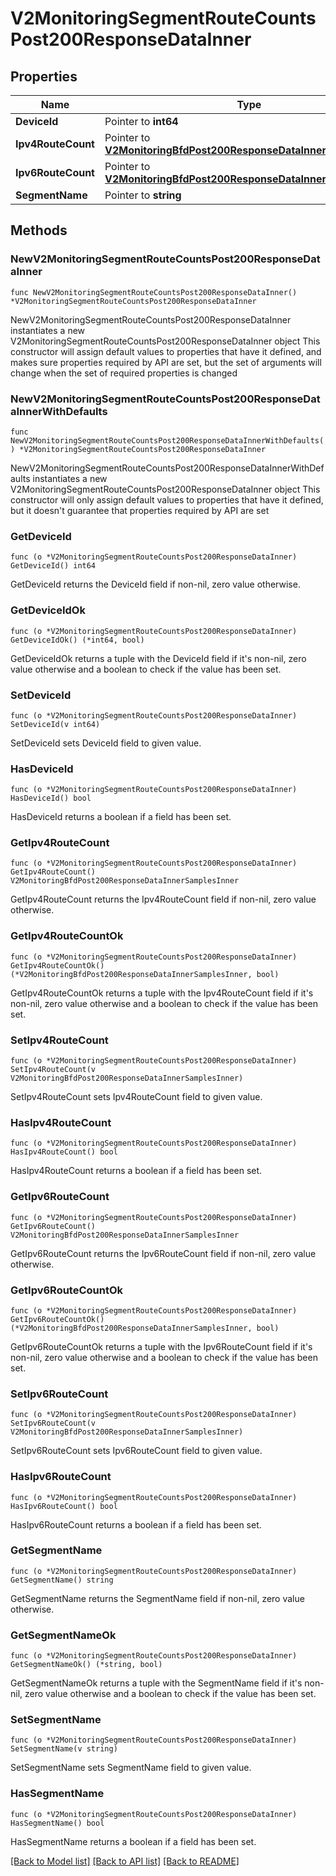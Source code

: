 # V2MonitoringSegmentRouteCountsPost200ResponseDataInner

## Properties

Name | Type | Description | Notes
------------ | ------------- | ------------- | -------------
**DeviceId** | Pointer to **int64** |  | [optional] 
**Ipv4RouteCount** | Pointer to [**V2MonitoringBfdPost200ResponseDataInnerSamplesInner**](V2MonitoringBfdPost200ResponseDataInnerSamplesInner.md) |  | [optional] 
**Ipv6RouteCount** | Pointer to [**V2MonitoringBfdPost200ResponseDataInnerSamplesInner**](V2MonitoringBfdPost200ResponseDataInnerSamplesInner.md) |  | [optional] 
**SegmentName** | Pointer to **string** |  | [optional] 

## Methods

### NewV2MonitoringSegmentRouteCountsPost200ResponseDataInner

`func NewV2MonitoringSegmentRouteCountsPost200ResponseDataInner() *V2MonitoringSegmentRouteCountsPost200ResponseDataInner`

NewV2MonitoringSegmentRouteCountsPost200ResponseDataInner instantiates a new V2MonitoringSegmentRouteCountsPost200ResponseDataInner object
This constructor will assign default values to properties that have it defined,
and makes sure properties required by API are set, but the set of arguments
will change when the set of required properties is changed

### NewV2MonitoringSegmentRouteCountsPost200ResponseDataInnerWithDefaults

`func NewV2MonitoringSegmentRouteCountsPost200ResponseDataInnerWithDefaults() *V2MonitoringSegmentRouteCountsPost200ResponseDataInner`

NewV2MonitoringSegmentRouteCountsPost200ResponseDataInnerWithDefaults instantiates a new V2MonitoringSegmentRouteCountsPost200ResponseDataInner object
This constructor will only assign default values to properties that have it defined,
but it doesn't guarantee that properties required by API are set

### GetDeviceId

`func (o *V2MonitoringSegmentRouteCountsPost200ResponseDataInner) GetDeviceId() int64`

GetDeviceId returns the DeviceId field if non-nil, zero value otherwise.

### GetDeviceIdOk

`func (o *V2MonitoringSegmentRouteCountsPost200ResponseDataInner) GetDeviceIdOk() (*int64, bool)`

GetDeviceIdOk returns a tuple with the DeviceId field if it's non-nil, zero value otherwise
and a boolean to check if the value has been set.

### SetDeviceId

`func (o *V2MonitoringSegmentRouteCountsPost200ResponseDataInner) SetDeviceId(v int64)`

SetDeviceId sets DeviceId field to given value.

### HasDeviceId

`func (o *V2MonitoringSegmentRouteCountsPost200ResponseDataInner) HasDeviceId() bool`

HasDeviceId returns a boolean if a field has been set.

### GetIpv4RouteCount

`func (o *V2MonitoringSegmentRouteCountsPost200ResponseDataInner) GetIpv4RouteCount() V2MonitoringBfdPost200ResponseDataInnerSamplesInner`

GetIpv4RouteCount returns the Ipv4RouteCount field if non-nil, zero value otherwise.

### GetIpv4RouteCountOk

`func (o *V2MonitoringSegmentRouteCountsPost200ResponseDataInner) GetIpv4RouteCountOk() (*V2MonitoringBfdPost200ResponseDataInnerSamplesInner, bool)`

GetIpv4RouteCountOk returns a tuple with the Ipv4RouteCount field if it's non-nil, zero value otherwise
and a boolean to check if the value has been set.

### SetIpv4RouteCount

`func (o *V2MonitoringSegmentRouteCountsPost200ResponseDataInner) SetIpv4RouteCount(v V2MonitoringBfdPost200ResponseDataInnerSamplesInner)`

SetIpv4RouteCount sets Ipv4RouteCount field to given value.

### HasIpv4RouteCount

`func (o *V2MonitoringSegmentRouteCountsPost200ResponseDataInner) HasIpv4RouteCount() bool`

HasIpv4RouteCount returns a boolean if a field has been set.

### GetIpv6RouteCount

`func (o *V2MonitoringSegmentRouteCountsPost200ResponseDataInner) GetIpv6RouteCount() V2MonitoringBfdPost200ResponseDataInnerSamplesInner`

GetIpv6RouteCount returns the Ipv6RouteCount field if non-nil, zero value otherwise.

### GetIpv6RouteCountOk

`func (o *V2MonitoringSegmentRouteCountsPost200ResponseDataInner) GetIpv6RouteCountOk() (*V2MonitoringBfdPost200ResponseDataInnerSamplesInner, bool)`

GetIpv6RouteCountOk returns a tuple with the Ipv6RouteCount field if it's non-nil, zero value otherwise
and a boolean to check if the value has been set.

### SetIpv6RouteCount

`func (o *V2MonitoringSegmentRouteCountsPost200ResponseDataInner) SetIpv6RouteCount(v V2MonitoringBfdPost200ResponseDataInnerSamplesInner)`

SetIpv6RouteCount sets Ipv6RouteCount field to given value.

### HasIpv6RouteCount

`func (o *V2MonitoringSegmentRouteCountsPost200ResponseDataInner) HasIpv6RouteCount() bool`

HasIpv6RouteCount returns a boolean if a field has been set.

### GetSegmentName

`func (o *V2MonitoringSegmentRouteCountsPost200ResponseDataInner) GetSegmentName() string`

GetSegmentName returns the SegmentName field if non-nil, zero value otherwise.

### GetSegmentNameOk

`func (o *V2MonitoringSegmentRouteCountsPost200ResponseDataInner) GetSegmentNameOk() (*string, bool)`

GetSegmentNameOk returns a tuple with the SegmentName field if it's non-nil, zero value otherwise
and a boolean to check if the value has been set.

### SetSegmentName

`func (o *V2MonitoringSegmentRouteCountsPost200ResponseDataInner) SetSegmentName(v string)`

SetSegmentName sets SegmentName field to given value.

### HasSegmentName

`func (o *V2MonitoringSegmentRouteCountsPost200ResponseDataInner) HasSegmentName() bool`

HasSegmentName returns a boolean if a field has been set.


[[Back to Model list]](../README.md#documentation-for-models) [[Back to API list]](../README.md#documentation-for-api-endpoints) [[Back to README]](../README.md)


